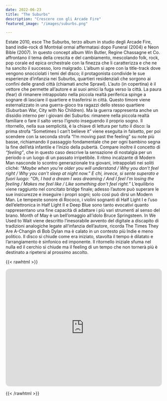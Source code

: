 ```yaml
---
date: 2022-06-23
title: "The Suburbs"
description: "Crescere con gli Arcade Fire"
featured_image: "/images/suburbs.png"

---
```


Estate 2010, esce The Suburbs, terzo album in studio degli Arcade Fire, band indie-rock di Montréal ormai affermatasi dopo Funeral (2004) e Neon Bible (2007).
In questo concept album Win Butler, Regine Chassagne et Co. affrontano il tema della crescita e del cambiamento, mescolando folk, rock, pop corale ed epica orchestrale con la finezza che li caratterizza e che ne ha sancito il successo, loro malgrado.
L’album si apre con la title-track dove vengono snocciolati i temi del disco; il protagonista condivide le sue esperienze d’infanzia nei Suburbs, quartieri residenziali che sorgono ai confini delle grandi città (chiamati anche Sprawl). L’auto (in copertina) è il vettore che permette all’autore e ai suoi amici la fuga verso la città. La paura (fear) di rimanere intrappolato nella piccola realtà periferica spinge a sognare di lasciare il quartiere e trasferirsi in città. Questo timore viene esternalizzato in una guerra-gioco tra ragazzi dello stesso quartiere (Suburban War, City with No Children). Ma la guerra rappresenta anche un dissidio interno per i giovani dei Suburbs: rimanere nella piccola realtà familiare o fare il salto verso l’ignoto inseguendo il proprio sogno. Il ritornello, nella sua semplicità, è la chiave di lettura per tutto il disco: la prima strofa “Sometimes I can’t believe it” viene eseguita in falsetto, per poi scendere con la seconda strofa “I’m moving past the feeling” su note più basse, richiamando il passaggio fondamentale che per ogni bambino segna la fine dell’età infantile e l’inizio della pubertà. Compare inoltre il concetto di _“feeling”_, che in questo caso descrive la sensazione di nostalgia per un periodo o un luogo di un passato irripetibile.
Il ritmo incalzante di Modern Man nasconde lo scontro generazionale tra giovani, intrappolati nei soliti cliché: 
_“Maybe when you're older you will understand / Why you don't feel right / Why you can't sleep at night now.” E chi, invece, si sente superato e fuori luogo: “Oh, I had a dream I was dreaming / And I feel I'm losing the feeling / Makes me feel like / Like something don't feel right.”_
L’equilibrio viene raggiunto nel concitato bridge finale; adesso l’autore può superare le sue insicurezze e inseguire i propri sogni; solo così può dirsi un Modern Man. 
Le tempeste sonore di Rococo, i violini sognanti di Half Light I e l’uso dell’elettronica in Half Light II e Deep Blue sono tanto evocativi quanto rappresentano una fine capacità di adattare i più vari strumenti al senso del brano. 
Month of May è un bell’omaggio all’idolo Bruce Springsteen. In We Used to Wait viene descritto l’inesorabile avvento del digitale a discapito di tradizioni analogiche legate all’infanzia dell’autore, ricorda The Times They Are A-Changin di Bob Dylan ma è calato in un contesto più Indie e meno politico. Il disco si chiude come era iniziato, stavolta il tempo è dilatato e l’arrangiamento è sinfonico ed imponente. Il ritornello iniziale sfuma nel nulla ed il cerchio si chiude ma il feeling di un tempo che non tornerà più è destinato a ripetersi al prossimo ascolto. 


{{< rawhtml >}}
  <p class="speshal-fancy-custom">
    <iframe style="border-radius:12px" src="https://open.spotify.com/embed/album/3DrgM5X3yX1JP1liNLAOHI?utm_source=generator" width="100%" height="380" frameBorder="0" allowfullscreen="" allow="autoplay; clipboard-write; encrypted-media; fullscreen; picture-in-picture"></iframe>
  </p>
{{< /rawhtml >}}

